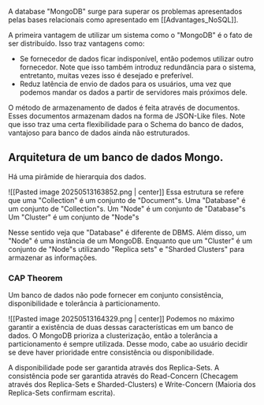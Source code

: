 A database "MongoDB" surge para superar os problemas apresentados pelas bases relacionais como apresentado em [[Advantages_NoSQL]].

A primeira vantagem de utilizar um sistema como o "MongoDB" é o fato de ser distribuído. Isso traz vantagens como:
- Se fornecedor de dados ficar indisponível, então podemos utilizar outro fornecedor. Note que isso também introduz redundância para o sistema, entretanto, muitas vezes isso é desejado e preferível. 
- Reduz latência de envio de dados para os usuários, uma vez que podemos mandar os dados a partir de servidores mais próximos dele.

O método de armazenamento de dados é feita através de documentos. Esses documentos armazenam dados na forma de JSON-Like files. Note que isso traz uma certa flexibilidade para o Schema do banco de dados, vantajoso para banco de dados ainda não estruturados.

## Arquitetura de um banco de dados Mongo.

Há uma pirâmide de hierarquia dos dados.

![[Pasted image 20250513163852.png | center]]
Essa estrutura se refere que uma "Collection" é um conjunto de "Document"s.
Uma "Database" é um conjunto de "Collection"s.
Um "Node" é um conjunto de "Database"s
Um "Cluster" é um conjunto de "Node"s

Nesse sentido veja que "Database" é diferente de DBMS.
Além disso, um "Node" é uma instância de um MongoDB. Enquanto que um "Cluster" é um conjunto de "Node"s utilizando "Replica sets" e "Sharded Clusters" para armazenar as informações.

### CAP Theorem 
Um banco de dados não pode fornecer em conjunto consistência, disponibilidade e tolerância à particionamento.

![[Pasted image 20250513164329.png | center]]
Podemos no máximo garantir a existência de duas dessas características em um banco de dados. 
O MongoDB prioriza a clusterização, então a tolerância a particionamento é sempre utilizada. Desse modo, cabe ao usuário decidir se deve haver prioridade entre consistência ou disponibilidade.

A disponibilidade pode ser garantida através dos Replica-Sets.
A consistência pode ser garantida através do Read-Concern (Checagem através dos Replica-Sets e Sharded-Clusters) e Write-Concern (Maioria dos Replica-Sets confirmam escrita).
